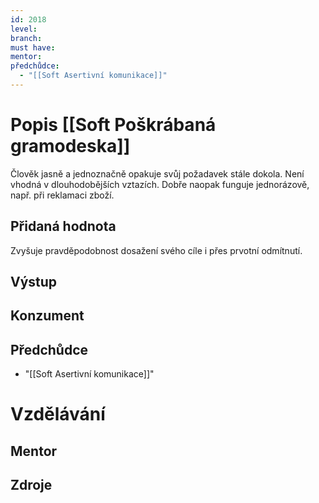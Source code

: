 ```yaml
---
id: 2018
level: 
branch: 
must have: 
mentor: 
předchůdce: 
  - "[[Soft Asertivní komunikace]]"
---
```



# Popis [[Soft Poškrábaná gramodeska]]
Člověk jasně a jednoznačně opakuje svůj požadavek stále dokola. Není vhodná v dlouhodobějších vztazích. Dobře naopak funguje jednorázově, např. při reklamaci zboží.

## Přidaná hodnota
Zvyšuje pravděpodobnost dosažení svého cíle i přes prvotní odmítnutí.

## Výstup


## Konzument


## Předchůdce

  - "[[Soft Asertivní komunikace]]"

# Vzdělávání


## Mentor


## Zdroje